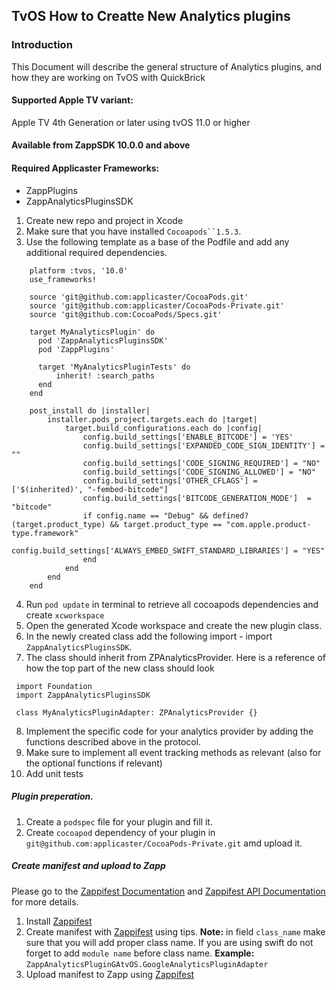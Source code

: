 ## TvOS How to Creatte New Analytics plugins

### Introduction

This Document will describe the general structure of Analytics plugins, and how they are working on TvOS with QuickBrick

#### Supported Apple TV variant:

Apple TV 4th Generation or later using tvOS 11.0 or higher

#### Available from ZappSDK 10.0.0 and above

#### Required Applicaster Frameworks:

- ZappPlugins
- ZappAnalyticsPluginsSDK

1. Create new repo and project in Xcode
2. Make sure that you have installed ` Cocoapods``1.5.3 `.
3. Use the following template as a base of the Podfile and add any additional required dependencies.

```
    platform :tvos, '10.0'
    use_frameworks!

    source 'git@github.com:applicaster/CocoaPods.git'
    source 'git@github.com:applicaster/CocoaPods-Private.git'
    source 'git@github.com:CocoaPods/Specs.git'

    target MyAnalyticsPlugin' do
      pod 'ZappAnalyticsPluginsSDK'
      pod 'ZappPlugins'

      target 'MyAnalyticsPluginTests' do
          inherit! :search_paths
      end
    end

    post_install do |installer|
        installer.pods_project.targets.each do |target|
            target.build_configurations.each do |config|
                config.build_settings['ENABLE_BITCODE'] = 'YES'
                config.build_settings['EXPANDED_CODE_SIGN_IDENTITY'] = ""
                config.build_settings['CODE_SIGNING_REQUIRED'] = "NO"
                config.build_settings['CODE_SIGNING_ALLOWED'] = "NO"
                config.build_settings['OTHER_CFLAGS'] = ['$(inherited)', "-fembed-bitcode"]
                config.build_settings['BITCODE_GENERATION_MODE']  = "bitcode"
                if config.name == "Debug" && defined?(target.product_type) && target.product_type == "com.apple.product-type.framework"
                    config.build_settings['ALWAYS_EMBED_SWIFT_STANDARD_LIBRARIES'] = "YES"
                end
            end
        end
    end
```

4. Run `pod update` in terminal to retrieve all cocoapods dependencies and create `xcworkspace`
5. Open the generated Xcode workspace and create the new plugin class.
6. In the newly created class add the following import - import `ZappAnalyticsPluginsSDK`.
7. The class should inherit from ZPAnalyticsProvider. Here is a reference of how the top part of the new class should look

```
 import Foundation
 import ZappAnalyticsPluginsSDK

 class MyAnalyticsPluginAdapter: ZPAnalyticsProvider {}
```

8. Implement the specific code for your analytics provider by adding the functions described above in the protocol.
9. Make sure to implement all event tracking methods as relevant (also for the optional functions if relevant)
10. Add unit tests

##### Plugin preperation.

1. Create a `podspec` file for your plugin and fill it.
2. Create `cocoapod` dependency of your plugin in `git@github.com:applicaster/CocoaPods-Private.git` amd upload it.

##### Create manifest and upload to Zapp

Please go to the [Zappifest Documentation](../../../../zappifest/zappifest.html) and [Zappifest API Documentation](../../../../zappifest/plugins-manifest-format.html) for more details.

1. Install [Zappifest](https://github.com/applicaster/zappifest)
2. Create manifest with [Zappifest](https://github.com/applicaster/zappifest) using tips.
   **Note:** in field `class_name` make sure that you will add proper class name. If you are using swift do not forget to add `module name` before class name. **Example:** `ZappAnalyticsPluginGAtvOS.GoogleAnalyticsPluginAdapter`
3. Upload manifest to Zapp using [Zappifest](https://github.com/applicaster/zappifest)

